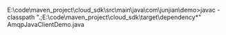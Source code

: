 E:\code\maven_project\cloud_sdk\src\main\java\com\junjian\demo>javac -classpath ".;E:\code\maven_project\cloud_sdk\target\dependency\*" AmqpJavaClientDemo.java